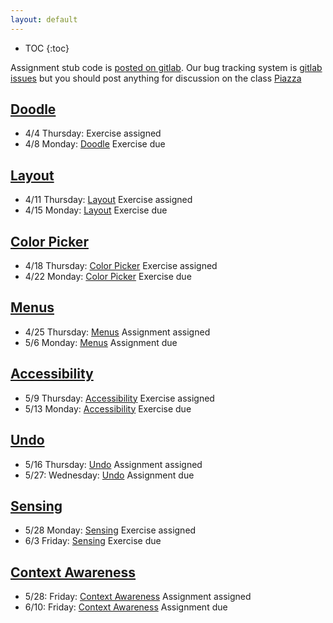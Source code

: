```yaml
---
layout: default
---
```


* TOC
{:toc}

Assignment stub code is [posted on
gitlab]({{site.gitlab}}). Our bug
tracking system is [gitlab
issues]({{site.gitlab}}/issues) but you
should post anything for discussion on the class [Piazza]({{site.piazza}})

## [Doodle](/interaction/assignments/doodle)
- 4/4 Thursday: Exercise assigned
- 4/8 Monday: [Doodle](/interaction/assignments/doodle) Exercise due

## [Layout](/interaction/assignments/layout) 
- 4/11 Thursday: [Layout](/interaction/assignments/layout) Exercise assigned
- 4/15 Monday: [Layout](/interaction/assignments/layout) Exercise due

## [Color Picker](/interaction/assignments/colorpicker) 
- 4/18 Thursday: [Color Picker](/interaction/assignments/colorpicker) Exercise assigned
- 4/22 Monday:  [Color Picker](/interaction/assignments/colorpicker) Exercise due

## [Menus](/interaction/assignments/menus) 
- 4/25 Thursday: [Menus](/interaction/assignments/menus) Assignment assigned
- 5/6 Monday:  [Menus](/interaction/assignments/menus) Assignment due 

## [Accessibility](/interaction/assignments/accessibility) 
- 5/9 Thursday: [Accessibility](/interaction/assignments/accessibility) Exercise assigned
- 5/13 Monday: [Accessibility](/interaction/assignments/accessibility) Exercise due

## [Undo](/interaction/assignments/undo) 
- 5/16 Thursday: [Undo](/interaction/assignments/undo) Assignment assigned
- 5/27: Wednesday: [Undo](/interaction/assignments/undo) Assignment due

## [Sensing](/interaction/assignments/sensing) 
- 5/28 Monday: [Sensing](/interaction/assignments/sensing) Exercise assigned
- 6/3 Friday:  [Sensing](/interaction/assignments/sensing) Exercise due

## [Context Awareness](/interaction/assignments/contextaware) 
- 5/28: Friday: [Context Awareness](/interaction/assignments/contextaware) Assignment assigned
- 6/10: Friday:  [Context Awareness](/interaction/assignments/contextaware) Assignment due


